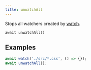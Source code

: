```yaml
---
title: unwatchAll
---
```


<div class="lead">
  Stops all watchers created by <a href="/watch">watch</a>.
</div>

`await unwatchAll()`

## Examples

```js
await watch('./src/*.css', () => {});
await unwatchAll();
```
